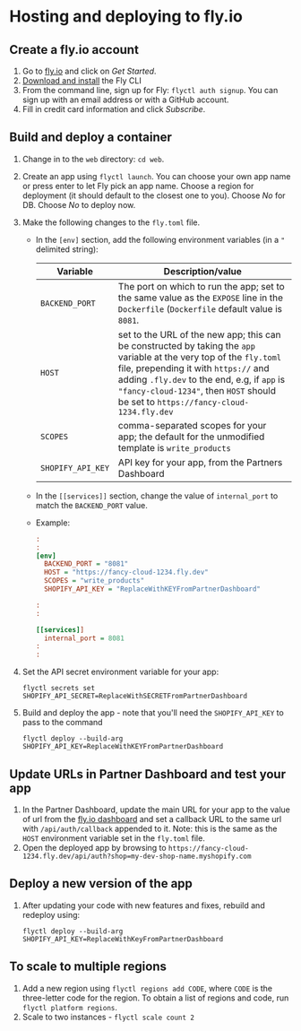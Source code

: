 # Hosting and deploying to fly.io

## Create a fly.io account

1. Go to [fly.io](https://fly.io) and click on _Get Started_.
2. [Download and install](https://fly.io/docs/flyctl/installing/) the Fly CLI
3. From the command line, sign up for Fly: `flyctl auth signup`.  You can sign up with an email address or with a GitHub account.
4. Fill in credit card information and click _Subscribe_.

## Build and deploy a container

1. Change in to the `web` directory: `cd web`.
2. Create an app using `flyctl launch`.  You can choose your own app name or press enter to let Fly pick an app name. Choose a region for deployment (it should default to the closest one to you). Choose _No_ for DB. Choose _No_ to deploy now.
3. Make the following changes to the `fly.toml` file.

    - In the `[env]` section, add the following environment variables (in a `"` delimited string):

        |Variable|Description/value|
        |-|-|
        |`BACKEND_PORT`|The port on which to run the app; set to the same value as the `EXPOSE` line in the `Dockerfile` (`Dockerfile` default value is `8081`.|
        |`HOST`|set to the URL of the new app; this can be constructed by taking the `app` variable at the very top of the `fly.toml` file, prepending it with `https://` and adding `.fly.dev` to the end, e.g, if `app` is `"fancy-cloud-1234"`, then `HOST` should be set to `https://fancy-cloud-1234.fly.dev`|
        |`SCOPES`|comma-separated scopes for your app; the default for the unmodified template is `write_products`|
        |`SHOPIFY_API_KEY`|API key for your app, from the Partners Dashboard|

    - In the `[[services]]` section, change the value of `internal_port` to match the `BACKEND_PORT` value.

    - Example:

      ```ini
      :
      :
      [env]
        BACKEND_PORT = "8081"
        HOST = "https://fancy-cloud-1234.fly.dev"
        SCOPES = "write_products"
        SHOPIFY_API_KEY = "ReplaceWithKEYFromPartnerDashboard"

      :
      :

      [[services]]
        internal_port = 8081
      :
      :
      ```

4. Set the API secret environment variable for your app:

    ```shell
    flyctl secrets set SHOPIFY_API_SECRET=ReplaceWithSECRETFromPartnerDashboard
    ```

5. Build and deploy the app - note that you'll need the `SHOPIFY_API_KEY` to pass to the command

    ```shell
    flyctl deploy --build-arg SHOPIFY_API_KEY=ReplaceWithKEYFromPartnerDashboard
    ```

## Update URLs in Partner Dashboard and test your app

1. In the Partner Dashboard, update the main URL for your app to the value of url from the [fly.io dashboard](https://fly.io/dashboard) and set a callback URL to the same url with `/api/auth/callback` appended to it.  Note: this is the same as the `HOST` environment variable set in the `fly.toml` file.
2. Open the deployed app by browsing to `https://fancy-cloud-1234.fly.dev/api/auth?shop=my-dev-shop-name.myshopify.com`

## Deploy a new version of the app

1. After updating your code with new features and fixes, rebuild and redeploy using:

    ```shell
    flyctl deploy --build-arg SHOPIFY_API_KEY=ReplaceWithKeyFromPartnerDashboard
    ```

## To scale to multiple regions

1. Add a new region using `flyctl regions add CODE`, where `CODE` is the three-letter code for the region.  To obtain a list of regions and code, run `flyctl platform regions`.
2. Scale to two instances - `flyctl scale count 2`
